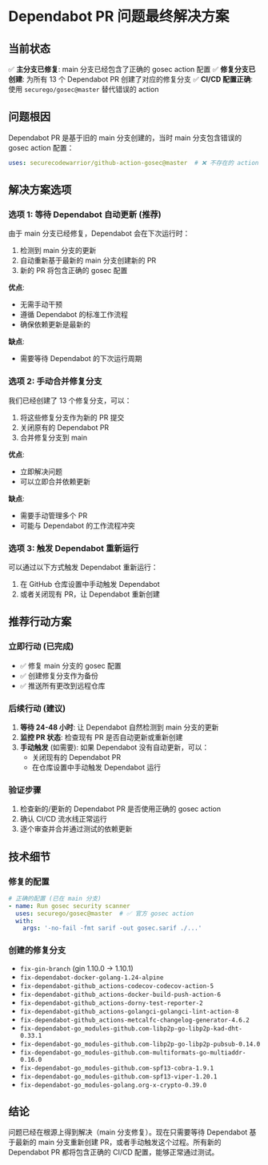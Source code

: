 # Dependabot PR 问题最终解决方案

## 当前状态

✅ **主分支已修复**: main 分支已经包含了正确的 gosec action 配置
✅ **修复分支已创建**: 为所有 13 个 Dependabot PR 创建了对应的修复分支
✅ **CI/CD 配置正确**: 使用 `securego/gosec@master` 替代错误的 action

## 问题根因

Dependabot PR 是基于旧的 main 分支创建的，当时 main 分支包含错误的 gosec action 配置：
```yaml
uses: securecodewarrior/github-action-gosec@master  # ❌ 不存在的 action
```

## 解决方案选项

### 选项 1: 等待 Dependabot 自动更新 (推荐)
由于 main 分支已经修复，Dependabot 会在下次运行时：
1. 检测到 main 分支的更新
2. 自动重新基于最新的 main 分支创建新的 PR
3. 新的 PR 将包含正确的 gosec 配置

**优点**: 
- 无需手动干预
- 遵循 Dependabot 的标准工作流程
- 确保依赖更新是最新的

**缺点**: 
- 需要等待 Dependabot 的下次运行周期

### 选项 2: 手动合并修复分支
我们已经创建了 13 个修复分支，可以：
1. 将这些修复分支作为新的 PR 提交
2. 关闭原有的 Dependabot PR
3. 合并修复分支到 main

**优点**: 
- 立即解决问题
- 可以立即合并依赖更新

**缺点**: 
- 需要手动管理多个 PR
- 可能与 Dependabot 的工作流程冲突

### 选项 3: 触发 Dependabot 重新运行
可以通过以下方式触发 Dependabot 重新运行：
1. 在 GitHub 仓库设置中手动触发 Dependabot
2. 或者关闭现有 PR，让 Dependabot 重新创建

## 推荐行动方案

### 立即行动 (已完成)
- ✅ 修复 main 分支的 gosec 配置
- ✅ 创建修复分支作为备份
- ✅ 推送所有更改到远程仓库

### 后续行动 (建议)
1. **等待 24-48 小时**: 让 Dependabot 自然检测到 main 分支的更新
2. **监控 PR 状态**: 检查现有 PR 是否自动更新或重新创建
3. **手动触发** (如需要): 如果 Dependabot 没有自动更新，可以：
   - 关闭现有的 Dependabot PR
   - 在仓库设置中手动触发 Dependabot 运行

### 验证步骤
1. 检查新的/更新的 Dependabot PR 是否使用正确的 gosec action
2. 确认 CI/CD 流水线正常运行
3. 逐个审查并合并通过测试的依赖更新

## 技术细节

### 修复的配置
```yaml
# 正确的配置 (已在 main 分支)
- name: Run gosec security scanner
  uses: securego/gosec@master  # ✅ 官方 gosec action
  with:
    args: '-no-fail -fmt sarif -out gosec.sarif ./...'
```

### 创建的修复分支
- `fix-gin-branch` (gin 1.10.0 → 1.10.1)
- `fix-dependabot-docker-golang-1.24-alpine`
- `fix-dependabot-github_actions-codecov-codecov-action-5`
- `fix-dependabot-github_actions-docker-build-push-action-6`
- `fix-dependabot-github_actions-dorny-test-reporter-2`
- `fix-dependabot-github_actions-golangci-golangci-lint-action-8`
- `fix-dependabot-github_actions-metcalfc-changelog-generator-4.6.2`
- `fix-dependabot-go_modules-github.com-libp2p-go-libp2p-kad-dht-0.33.1`
- `fix-dependabot-go_modules-github.com-libp2p-go-libp2p-pubsub-0.14.0`
- `fix-dependabot-go_modules-github.com-multiformats-go-multiaddr-0.16.0`
- `fix-dependabot-go_modules-github.com-spf13-cobra-1.9.1`
- `fix-dependabot-go_modules-github.com-spf13-viper-1.20.1`
- `fix-dependabot-go_modules-golang.org-x-crypto-0.39.0`

## 结论

问题已经在根源上得到解决（main 分支修复）。现在只需要等待 Dependabot 基于最新的 main 分支重新创建 PR，或者手动触发这个过程。所有新的 Dependabot PR 都将包含正确的 CI/CD 配置，能够正常通过测试。 